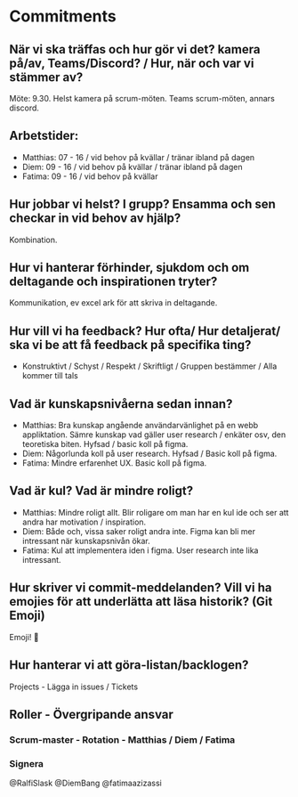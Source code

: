 # Commitments

## När vi ska träffas och hur gör vi det? kamera på/av, Teams/Discord? / Hur, när och var vi stämmer av?

Möte: 9.30.
Helst kamera på scrum-möten.
Teams scrum-möten, annars discord.

## Arbetstider:

- Matthias: 07 - 16 / vid behov på kvällar / tränar ibland på dagen
- Diem: 09 - 16 / vid behov på kvällar / tränar ibland på dagen
- Fatima: 09 - 16 / vid behov på kvällar

## Hur jobbar vi helst? I grupp? Ensamma och sen checkar in vid behov av hjälp?

Kombination.

## Hur vi hanterar förhinder, sjukdom och om deltagande och inspirationen tryter?

Kommunikation, ev excel ark för att skriva in deltagande.

## Hur vill vi ha feedback? Hur ofta/ Hur detaljerat/ ska vi be att få feedback på specifika ting?

- Konstruktivt / Schyst / Respekt / Skriftligt / Gruppen bestämmer / Alla kommer till tals

## Vad är kunskapsnivåerna sedan innan?

- Matthias: Bra kunskap angående användarvänlighet på en webb appliktation. Sämre kunskap vad gäller user research / enkäter osv, den teoretiska biten. Hyfsad / basic koll på figma.
- Diem: Någorlunda koll på user research. Hyfsad / Basic koll på figma.
- Fatima: Mindre erfarenhet UX. Basic koll på figma.

## Vad är kul? Vad är mindre roligt?

- Matthias: Mindre roligt allt. Blir roligare om man har en kul ide och ser att andra har motivation / inspiration.
- Diem: Både och, vissa saker roligt andra inte. Figma kan bli mer intressant när kunskapsnivån ökar.
- Fatima: Kul att implementera iden i figma. User research inte lika intressant.

## Hur skriver vi commit-meddelanden? Vill vi ha emojies för att underlätta att läsa historik? (Git Emoji)

Emoji! :lipstick:

## Hur hanterar vi att göra-listan/backlogen?

Projects - Lägga in issues / Tickets

## Roller - Övergripande ansvar

### Scrum-master - Rotation - Matthias / Diem / Fatima

### Signera

@RalfiSlask
@DiemBang
@fatimaazizassi
